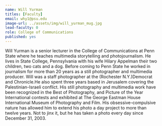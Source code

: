 ```yaml
---
name: Will Yurman
titles: [Faculty]
email: why1@psu.edu
image-url: ../assets/img/will_yurman_mug.jpg
lead-faculty: 0
role: College of Communications
published: yes
---
```

Will Yurman is a senior lecturer in the College of Communications at Penn State where he teaches multimedia storytelling and photojournalism. He lives in State College, Pennsylvania with his wife Hilary Appelman their two children, two cats and a dog. Before coming to Penn State he worked in journalism for more than 20 years as a still photographer and multimedia producer. Will was a staff photographer at the (Rochester N.Y.)Democrat and Chronicle.He also spent three years based in Jerusalem covering the Palestinian-Israeli conflict. His still photography and multimedia work have been recognized in the Best of Photography, and Picture of the Year International contests and exhibited at The George Eastman House International Museum of Photography and Film. His obsessive-compulsive nature has allowed him to extend his photo a day project to more than twelve years. Not to jinx it, but he has taken a photo every day since December 31, 2003.
